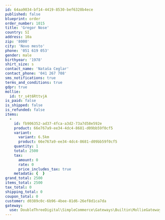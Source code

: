 ```yaml
---
id: 64aa9034-bf14-4419-8530-bef6328b4ece
published: false
blueprint: order
order_number: 1015
title: 'Gregor Nose'
country: SI
address: 10a
zip: '8000'
city: 'Novo mesto'
phone: '051 619 053'
gender: male
birthyear: '1978'
shirt_size: s
contact_name: 'Nataša Ceglar'
contact_phone: '041 267 708'
sms_notifications: true
terms_and_conditions: true
gdpr: true
mollie:
  id: tr_s4t6RttvjA
is_paid: false
is_shipped: false
is_refunded: false
items:
  -
    id: fb906352-ad37-4fca-a3d2-73a7d58e592e
    product: 66e767a9-ee34-4dc4-8681-d09bb59f0cf5
    variant:
      variant: 6.5km
      product: 66e767a9-ee34-4dc4-8681-d09bb59f0cf5
    quantity: 1
    total: 2500
    tax:
      amount: 0
      rate: 0
      price_includes_tax: true
    metadata: {  }
grand_total: 2500
items_total: 2500
tax_total: 0
shipping_total: 0
coupon_total: 0
customer: d0389c0c-6b96-4bee-81d6-26ef8d1ca7da
gateway:
  use: DoubleThreeDigital\SimpleCommerce\Gateways\Builtin\MollieGateway
---
```

